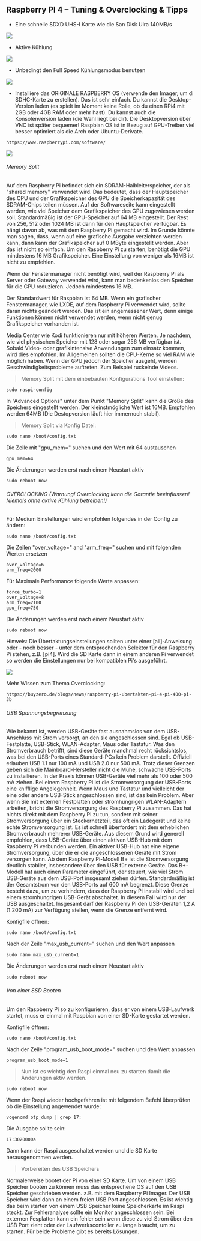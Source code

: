 ## Raspberry PI 4 – Tuning & Overclocking & Tipps

+ Eine schnelle SDXD UHS-I Karte wie die San Disk Ulra 140MB/s

![](https://github.com/SteveMutter/autodarts-Community-Docs/blob/main/source/image6.png)

+ Aktive Kühlung

![](https://github.com/SteveMutter/autodarts-Community-Docs/blob/main/source/image7.png)

+ Unbedingt den Full Speed Kühlungsmodus benutzen

![](https://github.com/SteveMutter/autodarts-Community-Docs/blob/main/source/image8.png)

+ Installiere das ORIGINALE RASPBERRY OS (verwende den Imager, um di SDHC-Karte zu erstellen). Das ist sehr einfach. Du kannst die Desktop-Version laden (es spielt im Moment keine Rolle, ob du einen RPi4 mit 2GB oder 4GB RAM oder mehr hast). Du kannst auch die Konsolenversion laden (die Wahl liegt bei dir). Die Desktopversion über VNC ist später bequemer! Raspbian OS ist in Bezug auf GPU-Treiber viel besser optimiert als die Arch oder Ubuntu-Derivate.

```
https://www.raspberrypi.com/software/
```
![](https://github.com/SteveMutter/autodarts-Community-Docs/blob/main/source/image9.png)

###### Memory Split

Auf dem Raspberry Pi befindet sich ein SDRAM-Halbleiterspeicher, der als "shared memory" verwendet wird. Das bedeutet, dass der Hauptspeicher des CPU und der Grafikspeicher des GPU die Speicherkapazität des SDRAM-Chips teilen müssen. Auf der Softwareseite kann eingestellt werden, wie viel Speicher dem Grafikspeicher des GPU zugewiesen werden soll. Standardmäßig ist der GPU-Speicher auf 64 MB eingestellt. Der Rest von 256, 512 oder 1024 MB ist dann für den Hauptspeicher verfügbar. Es hängt davon ab, was mit dem Raspberry Pi gemacht wird. Im Grunde könnte man sagen, dass, wenn auf eine grafische Ausgabe verzichten werden kann, dann kann der Grafikspeicher auf 0 MByte eingestellt werden. Aber das ist nicht so einfach. Um den Raspberry Pi zu starten, benötigt die GPU mindestens 16 MB Grafikspeicher. Eine Einstellung von weniger als 16MB ist nicht zu empfehlen.

Wenn der Fenstermanager nicht benötigt wird, weil der Raspberry Pi als Server oder Gateway verwendet wird, kann man bedenkenlos den Speicher für die GPU reduzieren. Jedoch mindestens 16 MB.

Der Standardwert für Raspbian ist 64 MB. Wenn ein grafischer Fenstermanager, wie LXDE, auf dem Raspberry Pi verwendet wird, sollte daran nichts geändert werden. Das ist ein angemessener Wert, denn einige Funktionen können nicht verwendet werden, wenn nicht genug Grafikspeicher vorhanden ist.

Media Center wie Kodi funktionieren nur mit höheren Werten. Je nachdem, wie viel physischen Speicher mit 128 oder sogar 256 MB verfügbar ist. Sobald Video- oder grafikintensive Anwendungen zum einsatz kommen, wird dies empfohlen. Im Allgemeinen sollten die CPU-Kerne so viel RAM wie möglich haben. Wenn der GPU jedoch der Speicher ausgeht, werden Geschwindigkeitsprobleme auftreten. Zum Beispiel ruckelnde Videos.

> Memory Split mit dem einbebauten Konfigurations Tool einstellen:

```
sudo raspi-config
```

In “Advanced Options" unter dem Punkt "Memory Split" kann die Größe des Speichers eingestellt werden. Der kleinstmögliche Wert ist 16MB. Empfohlen werden 64MB (Die Destopversion läuft hier immernoch stabil).

> Memory Split via Konfig Datei:

```
sudo nano /boot/config.txt
```

Die Zeile mit "gpu_mem=" suchen und den Wert mit 64 austauschen
```
gpu_mem=64
```

Die Änderungen werden erst nach einem Neustart aktiv
```
sudo reboot now
```

###### OVERCLOCKING (Warnung! Overclocking kann die Garantie beeinflussen! Niemals ohne aktive Kühlung betreiben!)

Für Medium Einstellungen wird empfohlen folgendes in der Config zu ändern:
```
sudo nano /boot/config.txt
```

Die Zeilen "over_voltage=" and "arm_freq=" suchen und mit folgenden Werten ersetzen
```
over_voltage=6
arm_freq=2000
```

Für Maximale Performance folgende Werte anpassen:
```
force_turbo=1
over_voltage=8
arm_freq=2100
gpu_freq=750
```

Die Änderungen werden erst nach einem Neustart aktiv
```
sudo reboot now
```

Hinweis: Die Übertaktungseinstellungen sollten unter einer [all]-Anweisung oder - noch besser - unter dem entsprechenden Selektor für den Raspberry Pi stehen, z.B. [pi4]. Wird die SD Karte dann in einem anderen Pi verwendet so werden die Einstellungen nur bei kompatiblen Pi's ausgeführt.

![](https://github.com/SteveMutter/autodarts-Community-Docs/blob/main/source/image10.png)

Mehr Wissen zum Thema Overclocking:
```
https://buyzero.de/blogs/news/raspberry-pi-ubertakten-pi-4-pi-400-pi-3b
```

###### USB Spannungsbegrenzung

Wie bekannt ist, werden USB-Geräte fast ausnahmslos von dem USB-Anschluss mit Strom versorgt, an den sie angeschlossen sind. Egal ob USB-Festplatte, USB-Stick, WLAN-Adapter, Maus oder Tastatur. Was den Stromverbrauch betrifft, sind diese Geräte manchmal recht rücksichtslos, was bei den USB-Ports eines Standard-PCs kein Problem darstellt. Offiziell erlauben USB 1.1 nur 100 mA und USB 2.0 nur 500 mA. Trotz dieser Grenzen geben sich die Mainboard-Hersteller nicht die Mühe, schwache USB-Ports zu installieren. In der Praxis können USB-Geräte viel mehr als 100 oder 500 mA ziehen. Bei einem Raspberry Pi ist die Stromversorgung der USB-Ports eine knifflige Angelegenheit. Wenn Maus und Tastatur und vielleicht der eine oder andere USB-Stick angeschlossen sind, ist das kein Problem. Aber wenn Sie mit externen Festplatten oder stromhungrigen WLAN-Adaptern arbeiten, bricht die Stromversorgung des Raspberry Pi zusammen. Das hat nichts direkt mit dem Raspberry Pi zu tun, sondern mit seiner Stromversorgung über ein Steckernetzteil, das oft ein Ladegerät und keine echte Stromversorgung ist. Es ist schnell überfordert mit dem erheblichen Stromverbrauch mehrerer USB-Geräte. Aus diesem Grund wird generell empfohlen, dass USB-Geräte über einen aktiven USB-Hub mit dem Raspberry Pi verbunden werden. Ein aktiver USB-Hub hat eine eigene Stromversorgung, über die er die angeschlossenen Geräte mit Strom versorgen kann. Ab dem Raspberry Pi-Modell 
B+ ist die Stromversorgung deutlich stabiler, insbesondere über den USB für externe Geräte. Das B+-Modell hat auch einen Parameter eingeführt, der steuert, wie viel Strom USB-Geräte aus dem USB-Port insgesamt ziehen dürfen. Standardmäßig ist der Gesamtstrom von den USB-Ports auf 600 mA begrenzt. Diese Grenze besteht dazu, um zu verhindern, dass der Raspberry Pi instabil wird und bei einem stromhungrigen USB-Gerät abschaltet. In diesem Fall wird nur der USB ausgeschaltet. Insgesamt darf der Raspberry Pi den USB-Geräten 1,2 A (1.200 mA) zur Verfügung stellen, wenn die Grenze entfernt wird.

Konfigfile öffnen:
```
sudo nano /boot/config.txt
```

Nach der Zeile "max_usb_current=" suchen und den Wert anpassen
```
sudo nano max_usb_current=1
```

Die Änderungen werden erst nach einem Neustart aktiv
```
sudo reboot now
```

###### Von einer SSD Booten

Um den Raspberry Pi so zu konfigurieren, dass er von einem USB-Laufwerk startet, muss er einmal mit Raspbian von einer SD-Karte gestartet werden.

Konfigfile öffnen:
```
sudo nano /boot/config.txt
```

Nach der Zeile "program_usb_boot_mode=" suchen und den Wert anpassen
```
program_usb_boot_mode=1
```
> Nun ist es wichtig den Raspi einmal neu zu starten damit die Änderungen aktiv werden.

```
sudo reboot now
```

Wenn der Raspi wieder hochgefahren ist mit folgendem Befehl überprüfen ob die Einstellung angewendet wurde:
```
vcgencmd otp_dump | grep 17:
```

Die Ausgabe sollte sein: 
```
17:3020000a
```
Dann kann der Raspi ausgeschaltet werden und die SD Karte herausgenommen werden.

> Vorbereiten des USB Speichers

Normalerweise bootet der Pi von einer SD Karte. Um von einem USB Speicher booten zu können muss das entsprechene OS auf den USB Speicher geschrieben werden. z.B. mit dem Raspberry Pi Imager. Der USB Speicher wird dann an einem freien USB Port angeschlossen. Es ist wichtig das beim starten von einem USB Speicher keine Speicherkarte im Raspi steckt. Zur Fehleranalyse sollte ein Monitor angeschlossen sein. Bei externen Fesplatten kann ein fehler sein wenn diese zu viel Strom über den USB Port zieht oder der Laufwerkscontoller zu lange braucht, um zu starten. Für beide Probleme gibt es bereits Lösungen.
